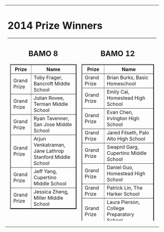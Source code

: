 
<center>

<tr valign="top"><td align="center">
<table border="0" width="400"><tr valign="top"><td><div class="textbox">
 
<h1>2014 Prize Winners</h1>
<table height="600" border="0" cellpadding="10">
<tr valign="top">
<td>
<div align="center">
<h2>BAMO 8</h2>
<table cellpadding="10" border="2">
<tr><th>Prize</th><th>Name</th></tr>
<tr><td>Grand Prize</td><td>Toby Frager, Bancroft Middle School</td></tr>
<tr><td>Grand Prize</td><td>Julian Rovee, Terman Middle School</td></tr>
<tr><td>Grand Prize</td><td>Ryan Tavenner, San Jose Middle School</td></tr>
<tr><td>Grand Prize</td><td>Arjun Venkatraman, Jane Lathrop Stanford Middle School</td></tr>
<tr><td>Grand Prize</td><td>Jeff Yang, Cupertino Middle School</td></tr>
<tr><td>Grand Prize</td><td>Jessica Zheng, Miller Middle School</td></tr>
</table>
<br><br>
<table cellpadding="10" border="2">
<tr><th>Team Prize</th><th>Team Name</th></tr>
<tr><td>First Place Team Score</td><td>Cupertino Middle School</td></tr>
<tr><td>Second Place Team Score</td><td>Odle Middle School</td></tr>
<tr><td>Third Place Team Score</td><td>The Harker School</td></tr>
<tr><td>Fourth Place Team Score</td><td>Harvest Park Middle School</td></tr>
<tr><td>Fifth Place Team Score</td><td>Hamilton Middle School</td></tr>
<tr><td>First Place Team Participation</td><td>Terman Middle School</td></tr>
<tr><td>Second Place Team Participation</td><td>Cupertino Middle School</td></tr>
</table>
<br>
<br>
 
<td>
<div align="center">
<h2>BAMO 12</h2>
<table cellpadding="10" border="2">
<tr><th>Prize</th><th>Name</th></tr>
<tr><td>Grand Prize</td><td>Brian Burks, Basic Homeschool</td></tr>
<tr><td>Grand Prize</td><td>Emily Cai, Homestead High School</td></tr>
<tr><td>Grand Prize</td><td>Evan Chen, Irvington High School</td></tr>
<tr><td>Grand Prize</td><td>Jared Filseth, Palo Alto High School</td></tr>
<tr><td>Grand Prize</td><td>Swapnil Garg, Cupertino Middle School</td></tr>
<tr><td>Grand Prize</td><td>Daniel Guo, Homestead High School</td></tr>
<tr><td>Grand Prize</td><td>Patrick Lin, The Harker School</td></tr>
<tr><td>Grand Prize</td><td>Laura Pierson, College Preparatory School</td></tr>
<tr><td>Grand Prize</td><td>Mihir Signal, Jordan Middle School</td></tr>
<tr><td>Grand Prize</td><td>Vikram Sundar, The Harker School</td></tr>
<tr><td>Grand Prize</td><td>Ashwath Thirumalai, The Harker School</td></tr>
<tr><td>Grand Prize</td><td>Danielle Wang, Andrew Hill School</td></tr>
</table>
<br><br>
<table cellpadding="10" border="2">
<tr><th>Team Prize</th><th>Team Name</th></tr>
<tr><td>First Place Team Score</td><td>The Harker School</td></tr>
<tr><td>Second Place Team Score</td><td>Mission San Jose High School</td></tr>
<tr><td>Third Place Team Score</td><td>Saratoga High School</td></tr>
<tr><td>Fourth Place Team Score</td><td>Henry M Gunn High School</td></tr>
<tr><td>Fifth Place Team Score</td><td>Homestead High</td></tr>
<tr><td>First Place Team Participation</td><td>Henry M Gunn High School</td></tr>
<tr><td>Second Place Team Participation</td><td>Lynbrook High School</td></tr>
 
<table cellpadding="50"><tr><td>
BAMO is supported by grants and donations.  Please contact <a href="mailto:bamo@msri.org">bamo@msri.org</a> to help sponsor this year's contest.

